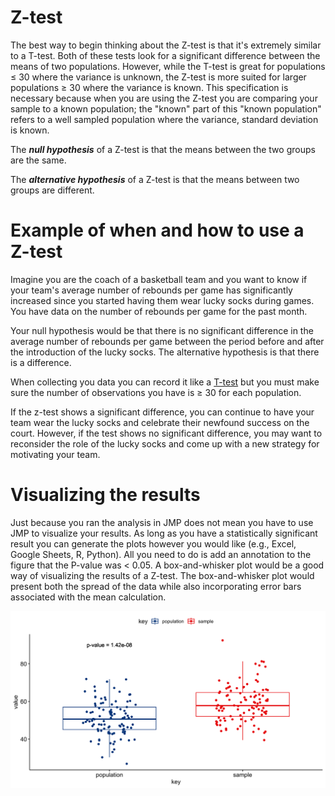 # Z-test

The best way to begin thinking about the Z-test is that it's extremely similar to a T-test.
Both of these tests look for a significant difference between the means of two populations.
However, while the T-test is great for populations ≤ 30 where the variance is unknown, the Z-test is more suited for larger populations ≥ 30 where the variance is known.
This specification is necessary because when you are using the Z-test you are comparing your sample to a known population; the "known" part of this "known population" refers to a well sampled population where the variance, standard deviation is known.

The ***null hypothesis*** of a Z-test is that the means between the two groups are the same.

The ***alternative hypothesis*** of a Z-test is that the means between two groups are different.

# Example of when and how to use a Z-test

Imagine you are the coach of a basketball team and you want to know if your team's average number of rebounds per game has significantly increased since you started having them wear lucky socks during games.
You have data on the number of rebounds per game for the past month.

Your null hypothesis would be that there is no significant difference in the average number of rebounds per game between the period before and after the introduction of the lucky socks.
The alternative hypothesis is that there is a difference.

When collecting you data you can record it like a [T-test](../pages/ttest.md) but you must make sure the number of observations you have is ≥ 30 for each population.

If the z-test shows a significant difference, you can continue to have your team wear the lucky socks and celebrate their newfound success on the court. However, if the test shows no significant difference, you may want to reconsider the role of the lucky socks and come up with a new strategy for motivating your team.

# Visualizing the results
Just because you ran the analysis in JMP does not mean you have to use JMP to visualize your results.
As long as you have a statistically significant result you can generate the plots however you would like (e.g., Excel, Google Sheets, R, Python).
All you need to do is add an annotation to the figure that the P-value was < 0.05.
A box-and-whisker plot would be a good way of visualizing the results of a Z-test.
The box-and-whisker plot would present both the spread of the data while also incorporating error bars associated with the mean calculation.

![](../pages/images/example_viz/viz_out/ztest.png)
